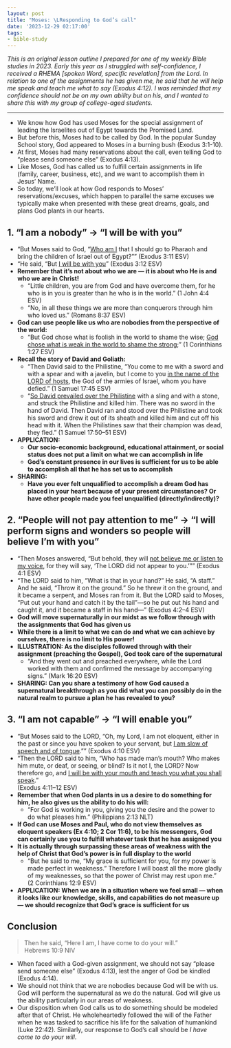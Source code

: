 ```yaml
---
layout: post
title: "Moses: \LResponding to God’s call"
date: '2023-12-29 02:17:00'
tags:
- bible-study
---
```


_This is an original lesson outline I prepared for one of my weekly Bible studies in 2023. Early this year as I struggled with self-confidence, I received a RHEMA [spoken Word, specific revelation] from the Lord. In relation to one of the assignments he has given me, he said that he will help me speak and teach me what to say (Exodus 4:12). I was reminded that my confidence should not be on my own ability but on his, and I wanted to share this with my group of college-aged students._

* * *

- We know how God has used Moses for the special assignment of leading the Israelites out of Egypt towards the Promised Land.
- But before this, Moses had to be called by God. In the popular Sunday School story, God appeared to Moses in a burning bush (Exodus 3:1-10).
- At first, Moses had many reservations about the call, even telling God to “please send someone else” (Exodus 4:13).
- Like Moses, God has called us to fulfill certain assignments in life (family, career, business, etc), and we want to accomplish them in Jesus’ Name.&nbsp;
- So today, we’ll look at how God responds to Moses’ reservations/excuses, which happen to parallel the same excuses we typically make when presented with these great dreams, goals, and plans God plants in our hearts.

## **1. “I am a nobody” → “I will be with you”**

- “But Moses said to God, “<u>Who am I</u> that I should go to Pharaoh and bring the children of Israel out of Egypt?”” (Exodus 3:11 ESV)
- “He said, “But <u>I will be with you</u>” (Exodus 3:12 ESV)
- **Remember that it’s not about who we are — it is about who He is and who we are in Christ!**
  - “Little children, you are from God and have overcome them, for he who is in you is greater than he who is in the world.” (1 John 4:4 ESV)
  - “No, in all these things we are more than conquerors through him who loved us.” (Romans 8:37 ESV)
- **God can use people like us who are nobodies from the perspective of the world:&nbsp;**
  - “But God chose what is foolish in the world to shame the wise; <u>God chose what is weak in the world to shame the strong</u>;” (1 Corinthians 1:27 ESV)
- **Recall the story of David and Goliath:**
  - “Then David said to the Philistine, “You come to me with a sword and with a spear and with a javelin, but I come to you <u>in the name of the LORD of hosts</u>, the God of the armies of Israel, whom you have defied.” (1 Samuel 17:45 ESV)
  - “<u>So David prevailed over the Philistine</u> with a sling and with a stone, and struck the Philistine and killed him. There was no sword in the hand of David. Then David ran and stood over the Philistine and took his sword and drew it out of its sheath and killed him and cut off his head with it. When the Philistines saw that their champion was dead, they fled.” (1 Samuel 17:50–51 ESV)
- **APPLICATION:&nbsp;**
  - **Our socio-economic background, educational attainment, or social status does not put a limit on what we can accomplish in life**
  - **God’s constant presence in our lives is sufficient for us to be able to accomplish all that he has set us to accomplish**
- **SHARING:**
  - **Have you ever felt unqualified to accomplish a dream God has placed in your heart because of your present circumstances? Or have other people made you feel unqualified (directly/indirectly)?**

## **2. “People will not pay attention to me” → “I will perform signs and wonders so people will believe I’m with you”**

- “Then Moses answered, “But behold, they will <u>not believe me or listen to my voice</u>, for they will say, ‘The LORD did not appear to you.’”” (Exodus 4:1 ESV)
- “The LORD said to him, “What is that in your hand?” He said, “A staff.” And he said, “Throw it on the ground.” So he threw it on the ground, and it became a serpent, and Moses ran from it. But the LORD said to Moses, “Put out your hand and catch it by the tail”—so he put out his hand and caught it, and it became a staff in his hand—” (Exodus 4:2–4 ESV)
- **God will move supernaturally in our midst as we follow through with the assignments that God has given us**
- **While there is a limit to what we can do and what we can achieve by ourselves, there is no limit to His power!**
- **ILLUSTRATION: As the disciples followed through with their assignment (preaching the Gospel), God took care of the supernatural**
  - “And they went out and preached everywhere, while the Lord worked with them and confirmed the message by accompanying signs.” (Mark 16:20 ESV)
- **SHARING: Can you share a testimony of how God caused a supernatural breakthrough as you did what you can possibly do in the natural realm to pursue a plan he has revealed to you?**

## **3. “I am not capable” → “I will enable you”**

- “But Moses said to the LORD, “Oh, my Lord, I am not eloquent, either in the past or since you have spoken to your servant, but <u>I am slow of speech and of tongue</u>.”” (Exodus 4:10 ESV)
- “Then the LORD said to him, “Who has made man’s mouth? Who makes him mute, or deaf, or seeing, or blind? Is it not I, the LORD? Now therefore go, and <u>I will be with your mouth and teach you what you shall speak</u>.”  
(Exodus 4:11–12 ESV)
- **Remember that when God plants in us a desire to do something for him, he also gives us the ability to do his will:**
  - “For God is working in you, giving you the desire and the power to do what pleases him.” (Philippians 2:13 NLT)
- **If God can use Moses and Paul, who do not view themselves as eloquent speakers (Ex 4:10; 2 Cor 11:6), to be his messengers, God can certainly use you to fulfill whatever task that he has assigned you**
- **It is actually through surpassing these areas of weakness with the help of Christ that God’s power is in full display to the world**
  - “But he said to me, “My grace is sufficient for you, for my power is made perfect in weakness.” Therefore I will boast all the more gladly of my weaknesses, so that the power of Christ may rest upon me.”  
(2 Corinthians 12:9 ESV)
- **APPLICATION: When we are in a situation where we feel small — when it looks like our knowledge, skills, and capabilities do not measure up — we should recognize that God’s grace is sufficient for us**

## **Conclusion**

> Then he said, “Here I am, I have come to do your will.”&nbsp;  
> Hebrews 10:9 NIV

- When faced with a God-given assignment, we should not say “please send someone else” (Exodus 4:13), lest the anger of God be kindled (Exodus 4:14).
- We should not think that we are nobodies because God will be with us. God will perform the supernatural as we do the natural. God will give us the ability particularly in our areas of weakness.
- Our disposition when God calls us to do something should be modeled after that of Christ. He wholeheartedly followed the will of the Father when he was tasked to sacrifice his life for the salvation of humankind (Luke 22:42). Similarly, our response to God’s call should be _I have come to do your will_.
